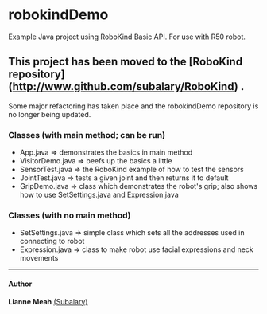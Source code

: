 robokindDemo 
============
Example Java project using RoboKind Basic API. For use with R50 robot.

## This project has been moved to the [RoboKind repository] (http://www.github.com/subalary/RoboKind) .
Some major refactoring has taken place and the robokindDemo repository is no longer being updated.

### Classes (with main method; can be run)

* App.java => demonstrates the basics in main method
* VisitorDemo.java => beefs up the basics a little
* SensorTest.java => the RoboKind example of how to test the sensors
* JointTest.java => tests a given joint and then returns it to default
* GripDemo.java => class which demonstrates the robot's grip; also shows how to use SetSettings.java and Expression.java

### Classes (with no main method)

* SetSettings.java => simple class which sets all the addresses used in connecting to robot
* Expression.java => class to make robot use facial expressions and neck movements 

***
#### Author

**Lianne Meah** [(Subalary)](http://www.twitter.com/subalary)

